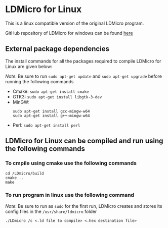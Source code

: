 # LDMicro for Linux
This is a linux compatible version of the original LDMicro program.

GitHub repository of LDMicro for windows can be found [here](https://github.com/akshay-c/LDmicro)

## External package dependencies
The install commands for all the packages required to compile LDMicro for Linux are given below:

_Note_: Be sure to run `sudo apt-get update` and `sudo apt-get upgrade` before running the following commands

* Cmake: `sudo apt-get install cmake`
* GTK3: `sudo apt-get install libgtk-3-dev`
* MinGW: 
  ```
  sudo apt-get install gcc-mingw-w64
  sudo apt-get install g++-mingw-w64
  ```
* Perl: `sudo apt-get install perl`

## LDMicro for Linux can be compiled and run using the following commands
### To cmpile using cmake use the following commands
```
cd /LDmicro/build
cmake ..
make
```
### To run program in linux use the following command
_Note_: Be sure to run as `sudo` for the first run, LDMicro creates and stores its config files in the `/usr/share/ldmicro` folder

`./LDmicro /c <.ld file to compile> <.hex destination file>`
